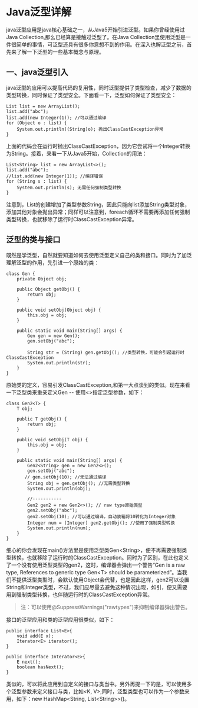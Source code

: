 # Java泛型详解

java泛型应用是java核心基础之一，从Java5开始引进泛型。如果你曾经使用过Java Collection,那么已经算是接触过泛型了。在Java Collection里使用泛型是一件很简单的事情，可泛型还具有很多你意想不到的作用。在深入也解泛型之前，首先来了解一下泛型的一些基本概念与原理。

## 一、java泛型引入
java泛型的应用可以提高代码的复用性，同时泛型提供了类型检查，减少了数据的类型转换，同时保证了类型安全。下面看一下，泛型如何保证了类型安全：



```
List list = new ArrayList();
list.add("abc");
list.add(new Integer(1)); //可以通过编译
for (Object o : list) {
    System.out.println((String)o); 抛出ClassCastException异常
}
```
上面的代码会在运行时抛出ClassCastException，因为它尝试将一个Integer转换为String。接着，来看一下从Java5开始，Collection的用法：


```
List<String> list = new ArrayList<>();
list.add("abc");
//list.add(new Integer(1)); //编译错误
for (String s : list) {
    System.out.println(s); 无需任何强制类型转换
}
```
注意到，List的创建增加了类型参数String，因此只能向list添加String类型对象，添加其他对象会抛出异常；同样可以注意到，foreach循环不需要再添加任何强制类型转换，也就移除了运行时ClassCastException异常。


## 泛型的类与接口
既然是学泛型，自然就要知道如何去使用泛型定义自己的类和接口。同时为了加泛理解泛型的作用，先引进一个原始的类：



```
class Gen {
    private Object obj;

    public Object getObj() {
        return obj;
    }

    public void setObj(Object obj) {
        this.obj = obj;
    }

    public static void main(String[] args) {
        Gen gen = new Gen();
        gen.setObj("abc");

        String str = (String) gen.getObj(); //类型转换，可能会引起运行时ClassCastException
        System.out.println(str);
    }
}
```
原始类的定义，容易引发ClassCastException,和第一大点谈到的类似。现在来看一下泛型类来重亲定义Gen -- 使用<>指定泛型参数，如下：


```
class Gen2<T> {
    T obj;

    public T getObj() {
        return obj;
    }

    public void setObj(T obj) {
        this.obj = obj;
    }

    public static void main(String[] args) {
        Gen2<String> gen = new Gen2<>();
        gen.setObj("abc");
       // gen.setObj(10); //无法通过编译
        String obj = gen.getObj(); //无需类型转换
        System.out.println(obj);

        //-----------
        Gen2 gen2 = new Gen2<>(); // raw type原始类型
        gen2.setObj("abc");
        gen2.setObj(10); //可以通过编译，自动装箱将10转化为Integer对象
        Integer num = (Integer) gen2.getObj(); //使用了强制类型转换
        System.out.println(num);
    }
}
```
细心的你会发现在main()方法里是使用泛型类Gen&lt;String&gt;，便不再需要强制类型转换，也就移除了运行时的ClassCastException。同时为了区别，在此也定义了一个没有使用泛型类型的gen2，这时，编译器会弹出一个警告“Gen is a raw type, References to generic type Gen&lt;T&gt; should be parameterized”。当我们不提供泛型类型时，会默认使用Object会代替，也是因此这样，gen2可以设置String和Integer类型，不过，我们应尽量去避免这种情况出现，如引，便又需要用到强制类型转换，也伴随运行时的ClassCastException异常。

>注：可以使用@SuppressWarnings("rawtypes")来抑制编译器弹出警告。

接口的泛型应用和类的泛型应用很类似，如下：


```
public interface List<E>{
    void add(E x);
    Iterator<E> iterator();
}

public interface Interator<E>{
    E next();
    boolean hasNext();
}
```

类似的，可以将此应用到自定义的接口与类当中。另外再提一下的是，可以使用多个泛型参数来定义接口与类，比如&lt;K, V&gt;;同时，泛型类型也可以作为一个参数来用，如下：new HashMap&lt;String, List&lt;String&gt;&gt;()。








